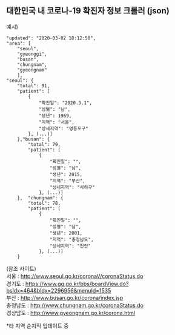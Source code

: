 
## 대한민국 내 코로나-19 확진자 정보 크롤러 (json)

예시)

	"updated": "2020-03-02 18:12:50",
	"area": [
		"seoul",
		"gyeonggi",
		"busan",
		"chungnam",
		"gyeongnam"
	    ],
    "seoul": {
    	"total": 91,
    	"patient": [
    		{
    			"확진일": "2020.3.1",
    			"성별": "남",
    			"생년": 1969,
    			"지역": "서울",
    			"상세지역": "영등포구"
    		}, (...)]
    	},"busan": {
    		"total": 79,
    		"patient": [
    			{
    				"확진일": "",
    				"성별": "남",
    				"생년": 2015,
    				"지역": "부산",
    				"상세지역": "사하구"
    			}, (...)]
    	},	"chungnam": {
   			"total": 78,
   			"patient": [
   				{
   					"확진일": "",
   					"성별": "남",
   					"생년": 2001,
   					"지역": "충청남도",
   					"상세지역": "천안"
   				}, (...)]
   		}
   


(참조 사이트)  
서울 : http://www.seoul.go.kr/coronaV/coronaStatus.do  
경기도 : https://www.gg.go.kr/bbs/boardView.do?bsIdx=464&bIdx=2296956&menuId=1535  
부산 : http://www.busan.go.kr/corona/index.jsp  
충청남도 : http://www.chungnam.go.kr/coronaStatus.do  
경상남도 : http://www.gyeongnam.go.kr/corona.html  

*타 지역 순차적 업데이트 중
